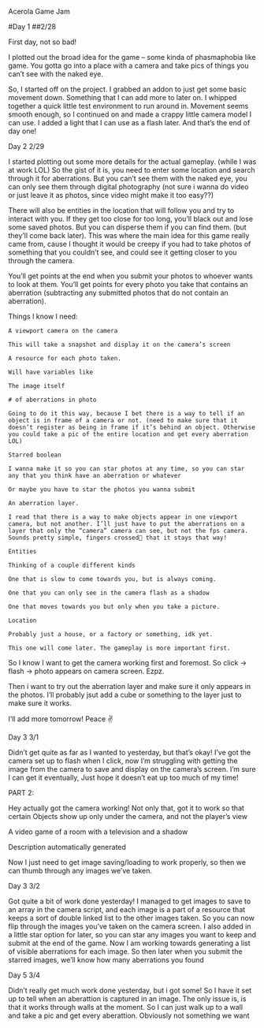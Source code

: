 Acerola Game Jam 

#Day 1 ##2/28 

First day, not so bad!  

I plotted out the broad idea for the game – some kinda of phasmaphobia like game. You gotta go into a place with a camera and take pics of things you can’t see with the naked eye. 

So, I started off on the project. I grabbed an addon to just get some basic movement down. Something that I can add more to later on. I whipped together a quick little test environment to run around in. Movement seems smooth enough, so I continued on and made a crappy little camera model I can use. I added a light that I can use as a flash later. And that’s the end of day one! 

 

Day 2 2/29 

I started plotting out some more details for the actual gameplay. (while I was at work LOL) So the gist of it is, you need to enter some location and search through it for aberrations. But you can’t see them with the naked eye, you can only see them through digital photography (not sure i wanna do video or just leave it as photos, since video might make it too easy??) 

There will also be entities in the location that will follow you and try to interact with you. If they get too close for too long, you’ll black out and lose some saved photos. But you can disperse them if you can find them. (but they’ll come back later). This was where the main idea for this game really came from, cause I thought it would be creepy if you had to take photos of something that you couldn’t see, and could see it getting closer to you through the camera. 

You’ll get points at the end when you submit your photos to whoever wants to look at them. You’ll get points for every photo you take that contains an aberration (subtracting any submitted photos that do not contain an aberration). 

Things I know I need: 

    A viewport camera on the camera 

    This will take a snapshot and display it on the camera’s screen 

    A resource for each photo taken. 

    Will have variables like 

    The image itself 

    # of aberrations in photo 

    Going to do it this way, because I bet there is a way to tell if an object is in frame of a camera or not. (need to make sure that it doesn’t register as being in frame if it’s behind an object. Otherwise you could take a pic of the entire location and get every aberration LOL) 

    Starred boolean 

    I wanna make it so you can star photos at any time, so you can star any that you think have an aberration or whatever 

    Or maybe you have to star the photos you wanna submit 

    An aberration layer. 

    I read that there is a way to make objects appear in one viewport camera, but not another. I’ll just have to put the aberrations on a layer that only the “camera” camera can see, but not the fps camera. Sounds pretty simple, fingers crossed🤞 that it stays that way! 

    Entities 

    Thinking of a couple different kinds 

    One that is slow to come towards you, but is always coming.  

    One that you can only see in the camera flash as a shadow 

    One that moves towards you but only when you take a picture.  

    Location 

    Probably just a house, or a factory or something, idk yet. 

    This one will come later. The gameplay is more important first. 

So I know I want to get the camera working first and foremost. So click -> flash -> photo appears on camera screen. Ezpz. 

Then i want to try out the aberration layer and make sure it only appears in the photos. I’ll probably jsut add a cube or something to the layer just to make sure it works.  

I’ll add more tomorrow! Peace ✌ 

 

Day 3 3/1 

Didn’t get quite as far as I wanted to yesterday, but that’s okay! I’ve got the camera set up to flash when I click, now I’m struggling with getting the image from the camera to save and display on the camera’s screen. I’m sure I can get it eventually, Just hope it doesn’t eat up too much of my time! 

 

PART 2: 

Hey actually got the camera working! Not only that, got it to work so that certain Objects show up only under the camera, and not the player’s view 

A video game of a room with a television and a shadow

Description automatically generated 

Now I just need to get image saving/loading to work properly, so then we can thumb through any images we’ve taken. 

 

Day 3 3/2 

Got quite a bit of work done yesterday! I managed to get images to save to an array in the camera script, and each image is a part of a resource that keeps a sort of double linked list to the other images taken. So you can now flip through the images you’ve taken on the camera screen. I also added in a little star option for later, so you can star any images you want to keep and submit at the end of the game. Now I am working towards generating a list of visible aberrations for each image. So then later when you submit the starred images, we’ll know how many aberrations you found 

 

Day 5 3/4 

Didn’t  really get much work done yesterday, but i got some! So I have it set up to tell when an aberattion is captured in an image. The only issue is, is that it works through walls at the moment. So I can just walk up to a wall and take a pic and get every aberattion. Obviously not something we want 

 
